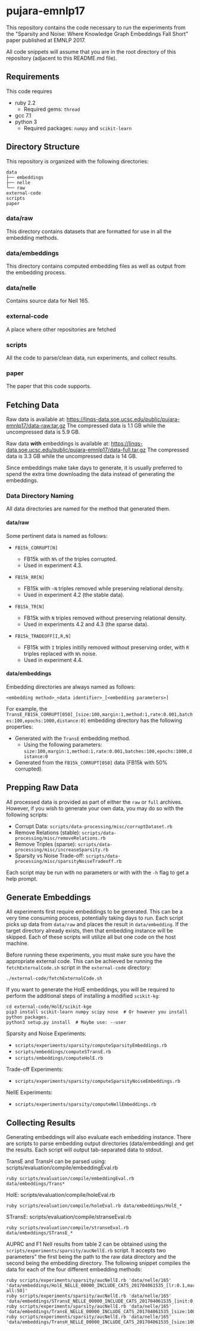 # pujara-emnlp17

This repository contains the code necessary to run the experiments from the "Sparsity and Noise: Where Knowledge Graph Embeddings Fall Short"
paper published at EMNLP 2017.

All code snippets will assume that you are in the root directory of this repository (adjacent to this README.md file).

## Requirements

This code requires 
   - ruby 2.2
      - Required gems: `thread`
   - gcc 7.1
   - python 3
      - Required packages: `numpy` and `scikit-learn`

## Directory Structure

This repository is organized with the following directories:
```
data
├── embeddings
├── nelle
└── raw
external-code
scripts
paper
```

### data/raw
This directory contains datasets that are formatted for use in all the embedding methods.

### data/embeddings
This directory contains computed embedding files as well as output from the embedding process.

### data/nelle
Contains source data for Nell 165.

### external-code
A place where other repositories are fetched

### scripts
All the code to parse/clean data, run experiments, and collect results.

### paper
The paper that this code supports.

## Fetching Data

Raw data is available at: https://linqs-data.soe.ucsc.edu/public/pujara-emnlp17/data-raw.tar.gz
The compressed data is 1.1 GB while the uncompressed data is 5.9 GB.

Raw data **with** embeddings is available at: https://linqs-data.soe.ucsc.edu/public/pujara-emnlp17/data-full.tar.gz
The compressed data is 3.3 GB while the uncompressed data is 14 GB.

Since embeddings make take days to generate, it is usually preferred to spend the extra time downloading the data instead of generating the embeddings.

### Data Directory Naming
All data directories are named for the method that generated them.

#### data/raw
Some pertinent data is named as follows:
   - `FB15k_CORRUPT[N]`
      - FB15k with `N%` of the triples corrupted.
      - Used in experiment 4.3.

   - `FB15k_RR[N]`
      - FB15k with `~N` triples removed while preserving relational density.
      - Used in experiment 4.2 (the stable data).

   - `FB15k_TR[N]`
      - FB15k with `N` triples removed without preserving relational density.
      - Used in experiments 4.2 and 4.3 (the sparse data).

   - `FB15k_TRADEOFF[I,R,N]`
      - FB15k with `I` triples initilly removed without preserving order, with `R` triples replaced with `N%` noise.
      - Used in experiment 4.4.

#### data/embeddings
Embedding directories are always named as follows:
```
<embedding method>_<data identifier>_[<embedding parameters>]
```
For example, the `TransE_FB15k_CORRUPT[050]_[size:100,margin:1,method:1,rate:0.001,batches:100,epochs:1000,distance:0]` embedding directory has the following properties:
   - Generated with the `TransE` embedding method.
      - Using the following parameters: `size:100,margin:1,method:1,rate:0.001,batches:100,epochs:1000,distance:0`
   - Generated from the `FB15k_CORRUPT[050]` data (FB15k with 50% corrupted).

## Prepping Raw Data

All processed data is provided as part of either the `raw` or `full` archives.
However, if you wish to generate your own data, you may do so with the following scripts:
   - Corrupt Data: `scripts/data-processing/misc/corruptDataset.rb`
   - Remove Relations (stable): `scripts/data-processing/misc/removeRelations.rb`
   - Remove Triples (sparse): `scripts/data-processing/misc/increaseSparsity.rb`
   - Sparsity vs Noise Trade-off: `scripts/data-processing/misc/sparsityNoiseTradeoff.rb`

Each script may be run with no parameters or with with the `-h` flag to get a help prompt.

## Generate Embeddings

All experiments first require embeddings to be generated.
This can be a very time consuming process, potentially taking days to run.
Each script picks up data from `data/raw` and places the result in `data/embedding`.
If the target directory already exists, then that embedding instance will be skipped.
Each of these scripts will utilize all but one code on the host machine.

Before running these experiments, you must make sure you have the appropriate external code.
This can be achieved be running the `fetchExternalCode.sh` script in the `external-code` directory:
```
./external-code/fetchExternalCode.sh
```

If you want to generate the HolE embeddings, you will be required to perform the additional steps of installing a modified `scikit-kg`:
```
cd external-code/HolE/scikit-kge
pip3 install scikit-learn numpy scipy nose  # Or however you install python packages.
python3 setup.py install  # Maybe use: --user
```

Sparsity and Noise Experiments:
   - `scripts/experiments/sparsity/computeSparsityEmbeddings.rb`
   - `scripts/embeddings/computeSTransE.rb`
   - `scripts/embeddings/computeHolE.rb`

Trade-off Experiments:
   - `scripts/experiments/sparsity/computeSparsityNoiseEmbeddings.rb`

NellE Experiments:
   - `scripts/experiments/sparsity/computeNellEmbeddings.rb`

## Collecting Results

Generating embeddings will also evaluate each embedding instance.
There are scripts to parse embedding output directories (data/embedding) and get the results.
Each script will output tab-separated data to stdout.

TransE and TransH can be parsed using: scripts/evaluation/compile/embeddingEval.rb
```
ruby scripts/evaluation/compile/embeddingEval.rb data/embeddings/Trans*
```

HolE: scripts/evaluation/compile/holeEval.rb
```
ruby scripts/evaluation/compile/holeEval.rb data/embeddings/HolE_*
```

STransE: scripts/evaluation/compile/stranseEval.rb
```
ruby scripts/evaluation/compile/stranseEval.rb data/embeddings/STransE_*
```

AUPRC and F1 Nell results from table 2 can be obtained using the `scripts/experiments/sparsity/aucNellE.rb` script.
It accepts two parameters" the first being the path to the raw data directory and the second being the embedding directory.
The following snippet compiles the data for each of the four different embedding methods:
```
ruby scripts/experiments/sparsity/aucNellE.rb 'data/nelle/165' 'data/embeddings/HolE_NELLE_00000_INCLUDE_CATS_201704061535_[lr:0.1,margin:0.2,me:500,nb:100,ncomp:150,test-all:50]'
ruby scripts/experiments/sparsity/aucNellE.rb 'data/nelle/165' 'data/embeddings/STransE_NELLE_00000_INCLUDE_CATS_201704061535_[init:0,l1:1,lrate:0.0001,margin:1,model:1,size:100]'
ruby scripts/experiments/sparsity/aucNellE.rb 'data/nelle/165' 'data/embeddings/TransE_NELLE_00000_INCLUDE_CATS_201704061535_[size:100,margin:1,method:1,rate:0.001,batches:100,epochs:1000,distance:0]'
ruby scripts/experiments/sparsity/aucNellE.rb 'data/nelle/165' 'data/embeddings/TransH_NELLE_00000_INCLUDE_CATS_201704061535_[size:100,margin:1,method:1,rate:0.005,batches:100,epochs:1000,distance:0]'
```
